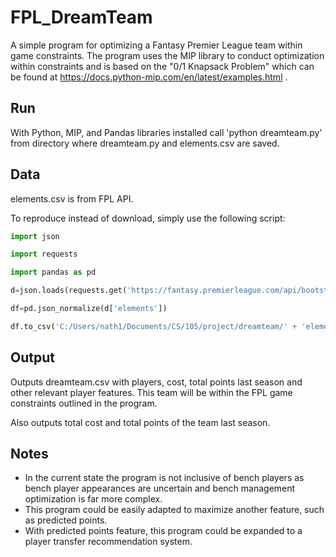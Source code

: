 # FPL_DreamTeam
A simple program for optimizing a Fantasy Premier League team within game constraints. The program uses the MIP library to conduct optimization within constraints and is based on the "0/1 Knapsack Problem" which can be found at https://docs.python-mip.com/en/latest/examples.html . 

## Run
With Python, MIP, and Pandas libraries installed call 'python dreamteam.py' from directory where dreamteam.py and elements.csv are saved.

## Data
elements.csv is from FPL API.

To reproduce instead of download, simply use the following script:

```python
import json

import requests

import pandas as pd

d=json.loads(requests.get('https://fantasy.premierleague.com/api/bootstrap-static/').text)

df=pd.json_normalize(d['elements'])

df.to_csv('C:/Users/nath1/Documents/CS/105/project/dreamteam/' + 'elements' + '.csv')
```

## Output
Outputs dreamteam.csv with players, cost, total points last season and other relevant player features. This team will be within the FPL game constraints outlined in the program.

Also outputs total cost and total points of the team last season.

## Notes
* In the current state the program is not inclusive of bench players as bench player appearances are uncertain and bench management optimization is far more complex.
* This program could be easily adapted to maximize another feature, such as predicted points.
* With predicted points feature, this program could be expanded to a player transfer recommendation system. 
